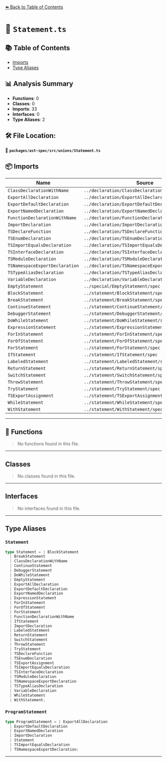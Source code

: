 [⬅️ Back to Table of Contents](../../../../index.md)

# 📄 `Statement.ts`

## 📚 Table of Contents

- [Imports](#imports)
- [Type Aliases](#type-aliases)

## 📊 Analysis Summary

- **Functions**: 0
- **Classes**: 0
- **Imports**: 33
- **Interfaces**: 0
- **Type Aliases**: 2

## 🛠️ File Location:
📂 **`packages/ast-spec/src/unions/Statement.ts`**

## 📦 Imports

| Name | Source |
|------|--------|
| `ClassDeclarationWithName` | `../declaration/ClassDeclaration/spec` |
| `ExportAllDeclaration` | `../declaration/ExportAllDeclaration/spec` |
| `ExportDefaultDeclaration` | `../declaration/ExportDefaultDeclaration/spec` |
| `ExportNamedDeclaration` | `../declaration/ExportNamedDeclaration/spec` |
| `FunctionDeclarationWithName` | `../declaration/FunctionDeclaration/spec` |
| `ImportDeclaration` | `../declaration/ImportDeclaration/spec` |
| `TSDeclareFunction` | `../declaration/TSDeclareFunction/spec` |
| `TSEnumDeclaration` | `../declaration/TSEnumDeclaration/spec` |
| `TSImportEqualsDeclaration` | `../declaration/TSImportEqualsDeclaration/spec` |
| `TSInterfaceDeclaration` | `../declaration/TSInterfaceDeclaration/spec` |
| `TSModuleDeclaration` | `../declaration/TSModuleDeclaration/spec` |
| `TSNamespaceExportDeclaration` | `../declaration/TSNamespaceExportDeclaration/spec` |
| `TSTypeAliasDeclaration` | `../declaration/TSTypeAliasDeclaration/spec` |
| `VariableDeclaration` | `../declaration/VariableDeclaration/spec` |
| `EmptyStatement` | `../special/EmptyStatement/spec` |
| `BlockStatement` | `../statement/BlockStatement/spec` |
| `BreakStatement` | `../statement/BreakStatement/spec` |
| `ContinueStatement` | `../statement/ContinueStatement/spec` |
| `DebuggerStatement` | `../statement/DebuggerStatement/spec` |
| `DoWhileStatement` | `../statement/DoWhileStatement/spec` |
| `ExpressionStatement` | `../statement/ExpressionStatement/spec` |
| `ForInStatement` | `../statement/ForInStatement/spec` |
| `ForOfStatement` | `../statement/ForOfStatement/spec` |
| `ForStatement` | `../statement/ForStatement/spec` |
| `IfStatement` | `../statement/IfStatement/spec` |
| `LabeledStatement` | `../statement/LabeledStatement/spec` |
| `ReturnStatement` | `../statement/ReturnStatement/spec` |
| `SwitchStatement` | `../statement/SwitchStatement/spec` |
| `ThrowStatement` | `../statement/ThrowStatement/spec` |
| `TryStatement` | `../statement/TryStatement/spec` |
| `TSExportAssignment` | `../statement/TSExportAssignment/spec` |
| `WhileStatement` | `../statement/WhileStatement/spec` |
| `WithStatement` | `../statement/WithStatement/spec` |


---

## 🔧 Functions

> No functions found in this file.


---

## Classes

> No classes found in this file.


---

## Interfaces

> No interfaces found in this file.


---

## Type Aliases

### `Statement`

```ts
type Statement = | BlockStatement
  | BreakStatement
  | ClassDeclarationWithName
  | ContinueStatement
  | DebuggerStatement
  | DoWhileStatement
  | EmptyStatement
  | ExportAllDeclaration
  | ExportDefaultDeclaration
  | ExportNamedDeclaration
  | ExpressionStatement
  | ForInStatement
  | ForOfStatement
  | ForStatement
  | FunctionDeclarationWithName
  | IfStatement
  | ImportDeclaration
  | LabeledStatement
  | ReturnStatement
  | SwitchStatement
  | ThrowStatement
  | TryStatement
  | TSDeclareFunction
  | TSEnumDeclaration
  | TSExportAssignment
  | TSImportEqualsDeclaration
  | TSInterfaceDeclaration
  | TSModuleDeclaration
  | TSNamespaceExportDeclaration
  | TSTypeAliasDeclaration
  | VariableDeclaration
  | WhileStatement
  | WithStatement;
```

### `ProgramStatement`

```ts
type ProgramStatement = | ExportAllDeclaration
  | ExportDefaultDeclaration
  | ExportNamedDeclaration
  | ImportDeclaration
  | Statement
  | TSImportEqualsDeclaration
  | TSNamespaceExportDeclaration;
```


---
